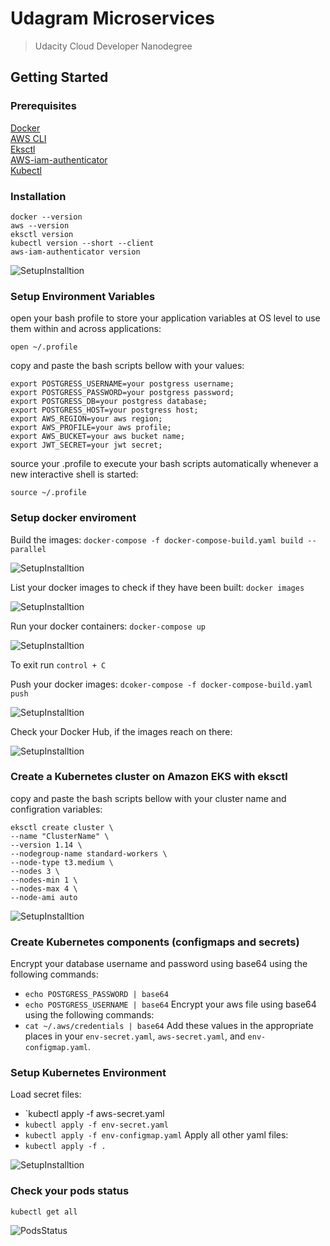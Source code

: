 # Udagram Microservices
> Udacity Cloud Developer Nanodegree


## Getting Started
### Prerequisites
[Docker](https://docs.docker.com/docker-for-windows/install/)  
[AWS CLI](https://docs.aws.amazon.com/cli/latest/userguide/install-linux.html)  
[Eksctl](https://docs.aws.amazon.com/eks/latest/userguide/getting-started-eksctl.html)  
[AWS-iam-authenticator](https://docs.aws.amazon.com/eks/latest/userguide/install-aws-iam-authenticator.html)  
[Kubectl](https://docs.aws.amazon.com/eks/latest/userguide/install-kubectl.html)  

### Installation
`docker --version`  
`aws --version`  
`eksctl version`  
`kubectl version --short --client`  
`aws-iam-authenticator version`  

![SetupInstalltion](screenshots/SetupInstalltion.png)  

### Setup Environment Variables
open your bash profile to store your application variables at OS level to use them within and across applications: 
```
open ~/.profile
```

copy and paste the bash scripts bellow with your values:
```
export POSTGRESS_USERNAME=your postgress username;
export POSTGRESS_PASSWORD=your postgress password;
export POSTGRESS_DB=your postgress database;
export POSTGRESS_HOST=your postgress host;
export AWS_REGION=your aws region;
export AWS_PROFILE=your aws profile;
export AWS_BUCKET=your aws bucket name;
export JWT_SECRET=your jwt secret;
```
source your .profile to execute your bash scripts automatically whenever a new interactive shell is started:
```
source ~/.profile
```  

### Setup docker enviroment
Build the images: 
`docker-compose -f docker-compose-build.yaml build --parallel`  

![SetupInstalltion](screenshots/BuildImages.png)  
  
List your docker images to check if they have been built:
`docker images`  

![SetupInstalltion](screenshots/ListImages.png)  

Run your docker containers: 
`docker-compose up`  

![SetupInstalltion](screenshots/RunContainers.png)  

To exit run `control + C`


Push your docker images:
 `dcoker-compose -f docker-compose-build.yaml push`  

![SetupInstalltion](screenshots/PushImages.png)  

Check your Docker Hub, if the images reach on there:

![SetupInstalltion](screenshots/DockerHub.png)  


### Create a Kubernetes cluster on Amazon EKS with eksctl
copy and paste the bash scripts bellow with your cluster name and configration variables:

```
eksctl create cluster \ 
--name "ClusterName" \
--version 1.14 \
--nodegroup-name standard-workers \
--node-type t3.medium \
--nodes 3 \
--nodes-min 1 \
--nodes-max 4 \
--node-ami auto
```

![SetupInstalltion](screenshots/ClusterCreation.png) 
 
 ### Create Kubernetes components (configmaps and secrets)

 Encrypt your database username and password using base64 using the following commands:
- `echo POSTGRESS_PASSWORD | base64`
- `echo POSTGRESS_USERNAME | base64`
Encrypt your aws file using base64 using the following commands:
- `cat ~/.aws/credentials | base64`
Add these values in the appropriate places in your `env-secret.yaml`, `aws-secret.yaml`, and `env-configmap.yaml`.

 ### Setup Kubernetes Environment
 Load secret files:
- `kubectl apply -f aws-secret.yaml
- `kubectl apply -f env-secret.yaml`
- `kubectl apply -f env-configmap.yaml`
Apply all other yaml files:
- `kubectl apply -f .`

![SetupInstalltion](screenshots/SetupKubernetesComponents.png) 

### Check your pods status

`kubectl get all`  

![PodsStatus](screenshots/PodsStatus.png) 





